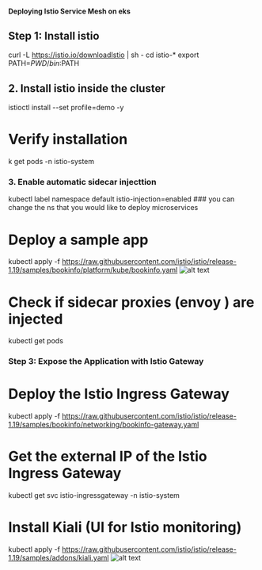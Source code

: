 #### Deploying Istio Service Mesh on eks 
## Step 1: Install istio
curl -L https://istio.io/downloadIstio | sh -
cd istio-*
export PATH=$PWD/bin:$PATH

## 2. Install istio inside the cluster
istioctl install --set profile=demo -y
# Verify installation
k get pods -n istio-system

### 3. Enable automatic sidecar injecttion 
kubectl label namespace default istio-injection=enabled  ### you can change the ns that you would like to deploy microservices 

# Deploy a sample app
kubectl apply -f https://raw.githubusercontent.com/istio/istio/release-1.19/samples/bookinfo/platform/kube/bookinfo.yaml
![alt text](<Screenshot 2025-03-23 at 6.47.33 PM.png>)

# Check if sidecar proxies (envoy ) are injected 
kubectl get pods


### Step 3: Expose the Application with Istio Gateway
# Deploy the Istio Ingress Gateway
kubectl apply -f https://raw.githubusercontent.com/istio/istio/release-1.19/samples/bookinfo/networking/bookinfo-gateway.yaml

# 	Get the external IP of the Istio Ingress Gateway
kubectl get svc istio-ingressgateway -n istio-system

# Install Kiali (UI for Istio monitoring)
kubectl apply -f https://raw.githubusercontent.com/istio/istio/release-1.19/samples/addons/kiali.yaml
![alt text](<screenshots/Screenshot 2025-03-23 at 6.10.03 PM.png>)


